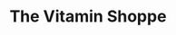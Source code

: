 ---
title: "The Vitamin Shoppe"
url: /memphis/the-vitamin-shoppe-winchester-road/
shop: nutrition supplements
---